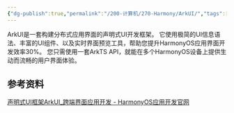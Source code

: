```yaml
---
{"dg-publish":true,"permalink":"/200-计算机/270-Harmony/ArkUI/","tags":["HarmonyOS"],"noteIcon":""}
---
```


ArkUI是一套构建分布式应用界面的声明式UI开发框架。
它使用极简的UI信息语法、丰富的UI组件、以及实时界面预览工具，帮助您提升HarmonyOS应用界面开发效率30%。
您只需使用一套ArkTS API，就能在多个HarmonyOS设备上提供生动而流畅的用户界面体验。


## 参考资料
[声明式UI框架ArkUI_跨端界面应用开发 - HarmonyOS应用开发官网](https://developer.harmonyos.com/cn/develop/arkUI/)